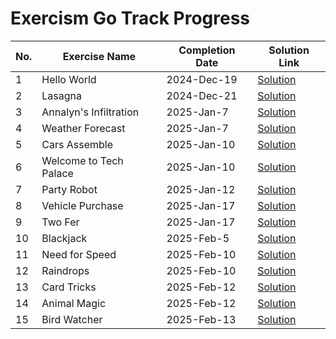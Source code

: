 # Exercism Go Track Progress

| No. | Exercise Name | Completion Date | Solution Link |
|-----|--------------|-----------------|---------------|
| 1 | Hello World | 2024-Dec-19 | [Solution](./go/hello-world/hello_world.go) |
| 2 | Lasagna | 2024-Dec-21 | [Solution](./go/lasagna/lasagna.go) |
| 3 | Annalyn's Infiltration | 2025-Jan-7 | [Solution](./go/annalyns-infiltration/annalyns_infiltration.go) |
| 4 | Weather Forecast | 2025-Jan-7 | [Solution](./go/weather-forecast/weather_forecast.go) |
| 5 | Cars Assemble | 2025-Jan-10 | [Solution](./go/cars-assemble/cars_assemble.go) |
| 6 | Welcome to Tech Palace | 2025-Jan-10 | [Solution](./go/welcome-to-tech-palace/welcome_to_tech_palace.go) |
| 7 | Party Robot| 2025-Jan-12 | [Solution](./go/party-robot/party_robot.go) |
| 8 | Vehicle Purchase | 2025-Jan-17 | [Solution](./go/vehicle-purchase/vehicle_purchase.go) |
| 9 | Two Fer | 2025-Jan-17 | [Solution](./go/two-fer/two_fer.go) |
| 10 | Blackjack | 2025-Feb-5 | [Solution](./go/blackjack/blackjack.go) |
| 11 | Need for Speed | 2025-Feb-10 | [Solution](./go/need-for-speed/need_for_speed.go) |
| 12 | Raindrops | 2025-Feb-10 | [Solution](./go/raindrops/raindrops.go) |
| 13 | Card Tricks | 2025-Feb-12 | [Solution](./go/card-tricks/card_tricks.go) |
| 14 | Animal Magic | 2025-Feb-12 | [Solution](./go/animal-magic/animal_magic.go) |
| 15 | Bird Watcher | 2025-Feb-13 | [Solution](./go/bird-watcher/bird_watcher.go) |